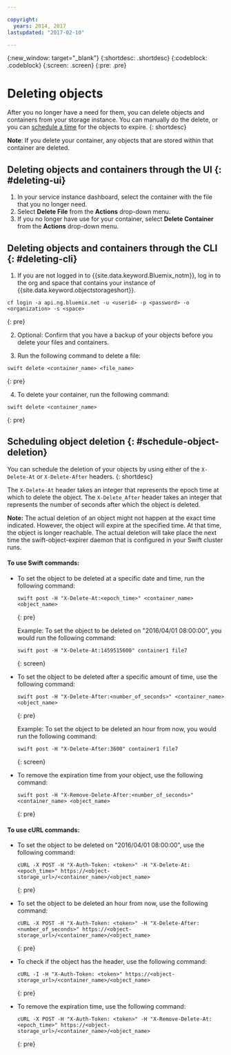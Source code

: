 ```yaml
---

copyright:
  years: 2014, 2017
lastupdated: "2017-02-10"

---
```

{:new_window: target="_blank"}
{:shortdesc: .shortdesc}
{:codeblock: .codeblock}
{:screen: .screen}
{:pre: .pre}


# Deleting objects

After you no longer have a need for them, you can delete objects and containers from your storage instance. You can manually do the delete, or you can [schedule a time](/docs/services/ObjectStorage/os_deletion.html#schedule-object-deletion) for the objects to expire.
{: shortdesc}

**Note**: If you delete your container, any objects that are stored within that container are deleted.


## Deleting objects and containers through the UI {: #deleting-ui}

1. In your service instance dashboard, select the container with the file that you no longer need.
2. Select **Delete File** from the **Actions** drop-down menu.
3. If you no longer have use for your container, select **Delete Container** from the **Actions** drop-down menu.



## Deleting objects and containers through the CLI {: #deleting-cli}

1.  If you are not logged in to {{site.data.keyword.Bluemix_notm}}, log in to the org and space that contains your instance of {{site.data.keyword.objectstorageshort}}.
  ```
  cf login -a api.ng.bluemix.net -u <userid> -p <password> -o <organization> -s <space>
  ```
  {: pre}

2. Optional: Confirm that you have a backup of your objects before you delete your files and containers.

3. Run the following command to delete a file:
  ```
  swift delete <container_name> <file_name>
  ```
  {: pre}

4. To delete your container, run the following command:
  ```
  swift delete <container_name>
  ```
  {: pre}



## Scheduling object deletion {: #schedule-object-deletion}


You can schedule the deletion of your objects by using either of the `X-Delete-At` or `X-Delete-After` headers.
{: shortdesc}

The `X-Delete-At` header takes an integer that represents the epoch time at which to delete the object. The `X-Delete_After` header takes an integer that represents the number of seconds after which the object is deleted.

**Note:** The actual deletion of an object might not happen at the exact time indicated. However, the object will expire at the specified time. At that time, the object is longer reachable. The actual deletion will take place the next time the swift-object-expirer daemon that is configured in your Swift cluster runs.

#### To use Swift commands:

* To set the object to be deleted at a specific date and time, run the following command:

    ```
    swift post -H "X-Delete-At:<epoch_time>" <container_name> <object_name>
    ```
    {: pre}

    Example:
    To set the object to be deleted on "2016/04/01 08:00:00", you would run the following command:

    ```
    swift post -H "X-Delete-At:1459515600" container1 file7
    ```
    {: screen}

* To set the object to be deleted after a specific amount of time, use the following command:

    ```
    swift post -H "X-Delete-After:<number_of_seconds>" <container_name> <object_name>
    ```
    {: pre}

    Example:
    To set the object to be deleted an hour from now, you would run the following command:

    ```
    swift post -H "X-Delete-After:3600" container1 file7
    ```
    {: screen}

* To remove the expiration time from your object, use the following command:

    ```
    swift post -H "X-Remove-Delete-After:<number_of_seconds>" <container_name> <object_name>
    ```
    {: pre}



#### To use cURL commands:

* To set the object to be deleted on "2016/04/01 08:00:00", use the following command:

    ```
    cURL -X POST -H "X-Auth-Token: <token>" -H "X-Delete-At:<epoch_time>" https://<object-storage_url>/<container_name>/<object_name>
    ```
    {: pre}

* To set the object to be deleted an hour from now, use the following command:

    ```
    cURL -X POST -H "X-Auth-Token: <token>" -H "X-Delete-After:<number_of_seconds>" https://<object-storage_url>/<container_name>/<object_name>
    ```
    {: pre}

* To check if the object has the header, use the following command:

    ```
    cURL -I -H "X-Auth-Token: <token>" https://<object-storage_url>/<container_name>/<object_name>
    ```
    {: pre}

* To remove the expiration time, use the following command:

    ```
    cURL -X POST -H "X-Auth-Token: <token>" -H "X-Remove-Delete-At:<epoch_time>" https://<object-storage_url>/<container_name>/<object_name>
    ```
    {: pre}
